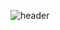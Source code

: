 ![header](https://capsule-render.vercel.app/api?type=waving&color=timeGradient&text=Welcome%20to%20hyesoo%20GitHub%20👋&animation=twinkling&fontSize=35&fontAlignY=40&fontAlign=70&height=250)

